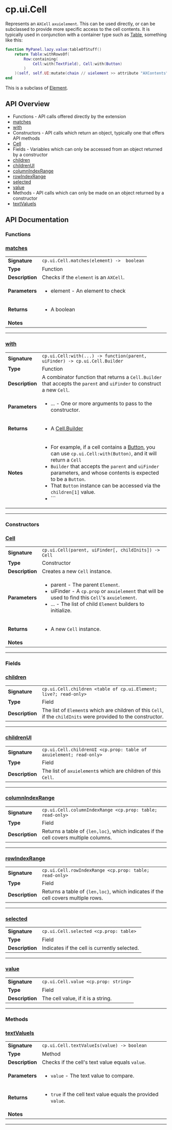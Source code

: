 # cp.ui.Cell

Represents an `AXCell` `axuielement`. This can be used directly, or can be subclassed to provide more specific access to the cell contents.
It is typically used in conjunction with a container type such as [Table](cp.ui.Table.md), something like this:

```lua
function MyPanel.lazy.value:tableOfStuff()
    return Table:withRowsOf(
        Row:containing(
            Cell:with(TextField), Cell:with(Button)
        )
    )(self, self.UI:mutate(chain // uielement >> attribute "AXContents"))
end
```

This is a subclass of [Element](cp.ui.Element.md).

## API Overview
* Functions - API calls offered directly by the extension
 * [matches](#matches)
 * [with](#with)
* Constructors - API calls which return an object, typically one that offers API methods
 * [Cell](#Cell)
* Fields - Variables which can only be accessed from an object returned by a constructor
 * [children](#children)
 * [childrenUI](#childrenUI)
 * [columnIndexRange](#columnIndexRange)
 * [rowIndexRange](#rowIndexRange)
 * [selected](#selected)
 * [value](#value)
* Methods - API calls which can only be made on an object returned by a constructor
 * [textValueIs](#textValueIs)

## API Documentation

### Functions


### [matches](#matches)

|                                             |                                                                                     |
| --------------------------------------------|-------------------------------------------------------------------------------------|
| **Signature**                               | `cp.ui.Cell.matches(element) ->  boolean`                                                                    |
| **Type**                                    | Function                                                                     |
| **Description**                             | Checks if the `element` is an `AXCell`.                                                                     |
| **Parameters**                              | <ul><li>element - An element to check</li></ul> |
| **Returns**                                 | <ul><li>A boolean</li></ul>          |
| **Notes**                                   | <ul></ul>                |

---

### [with](#with)

|                                             |                                                                                     |
| --------------------------------------------|-------------------------------------------------------------------------------------|
| **Signature**                               | `cp.ui.Cell:with(...) -> function(parent, uiFinder) -> cp.ui.Cell.Builder`                                                                    |
| **Type**                                    | Function                                                                     |
| **Description**                             | A combinator function that returns a `Cell.Builder` that accepts the `parent` and `uiFinder` to construct a new `Cell`.                                                                     |
| **Parameters**                              | <ul><li>... - One or more arguments to pass to the constructor.</li></ul> |
| **Returns**                                 | <ul><li>A [Cell.Builder](cp.ui.Cell.Builder.md)</li></ul>          |
| **Notes**                                   | <ul><li>For example, if a cell contains a [Button](cp.ui.Button.md), you can use `cp.ui.Cell:with(Button)`, and it will return a `Cell`</li><li>   `Builder` that accepts the `parent` and `uiFinder` parameters, and whose contents is expected to be a `Button`.</li><li>   That `Button` instance can be accessed via the `children[1]` value.</li><li>   ```</li></ul>                |

---
### Constructors


### [Cell](#Cell)

|                                             |                                                                                     |
| --------------------------------------------|-------------------------------------------------------------------------------------|
| **Signature**                               | `cp.ui.Cell(parent, uiFinder[, childInits]) -> Cell`                                                                    |
| **Type**                                    | Constructor                                                                     |
| **Description**                             | Creates a new `Cell` instance.                                                                     |
| **Parameters**                              | <ul><li>parent - The parent `Element`.</li><li>uiFinder - A `cp.prop` or `axuielement` that will be used to find this `Cell`'s `axuielement`.</li><li>... - The list of child `Element` builders to initialize.</li></ul> |
| **Returns**                                 | <ul><li>A new `Cell` instance.</li></ul>          |
| **Notes**                                   | <ul></ul>                |

---
### Fields


### [children](#children)

|                                             |                                                                                     |
| --------------------------------------------|-------------------------------------------------------------------------------------|
| **Signature**                               | `cp.ui.Cell.children <table of cp.ui.Element; live?; read-only>`                                                                    |
| **Type**                                    | Field                                                                     |
| **Description**                             | The list of `Element`s which are children of this `Cell`, if the `childInits` were provided to the constructor.                                                                     |

---

### [childrenUI](#childrenUI)

|                                             |                                                                                     |
| --------------------------------------------|-------------------------------------------------------------------------------------|
| **Signature**                               | `cp.ui.Cell.childrenUI <cp.prop: table of axuielement; read-only>`                                                                    |
| **Type**                                    | Field                                                                     |
| **Description**                             | The list of `axuielement`s which are children of this `Cell`.                                                                     |

---

### [columnIndexRange](#columnIndexRange)

|                                             |                                                                                     |
| --------------------------------------------|-------------------------------------------------------------------------------------|
| **Signature**                               | `cp.ui.Cell.columnIndexRange <cp.prop: table; read-only>`                                                                    |
| **Type**                                    | Field                                                                     |
| **Description**                             | Returns a table of `{len,loc}`, which indicates if the cell covers multiple columns.                                                                     |

---

### [rowIndexRange](#rowIndexRange)

|                                             |                                                                                     |
| --------------------------------------------|-------------------------------------------------------------------------------------|
| **Signature**                               | `cp.ui.Cell.rowIndexRange <cp.prop: table; read-only>`                                                                    |
| **Type**                                    | Field                                                                     |
| **Description**                             | Returns a table of `{len,loc}`, which indicates if the cell covers multiple rows.                                                                     |

---

### [selected](#selected)

|                                             |                                                                                     |
| --------------------------------------------|-------------------------------------------------------------------------------------|
| **Signature**                               | `cp.ui.Cell.selected <cp.prop: table>`                                                                    |
| **Type**                                    | Field                                                                     |
| **Description**                             | Indicates if the cell is currently selected.                                                                     |

---

### [value](#value)

|                                             |                                                                                     |
| --------------------------------------------|-------------------------------------------------------------------------------------|
| **Signature**                               | `cp.ui.Cell.value <cp.prop: string>`                                                                    |
| **Type**                                    | Field                                                                     |
| **Description**                             | The cell value, if it is a string.                                                                     |

---
### Methods


### [textValueIs](#textValueIs)

|                                             |                                                                                     |
| --------------------------------------------|-------------------------------------------------------------------------------------|
| **Signature**                               | `cp.ui.Cell.textValueIs(value) -> boolean`                                                                    |
| **Type**                                    | Method                                                                     |
| **Description**                             | Checks if the cell's text value equals `value`.                                                                     |
| **Parameters**                              | <ul><li>`value`	- The text value to compare.</li></ul> |
| **Returns**                                 | <ul><li>`true` if the cell text value equals the provided `value`.</li></ul>          |
| **Notes**                                   | <ul></ul>                |

---
